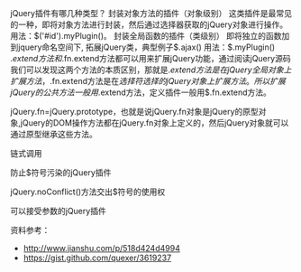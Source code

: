 jQuery插件有哪几种类型？
封装对象方法的插件（对象级别）
这类插件是最常见的一种，即将对象方法进行封装，然后通过选择器获取的jQuery对象进行操作。
用法：$('#id').myPlugin()。
封装全局函数的插件（类级别）
即将独立的函数加到jquery命名空间下, 拓展jQuery类，典型例子$.ajax()
用法：$.myPlugin()
$.extend方法和$.fn.extend方法都可以用来扩展jQuery功能，通过阅读jQuery源码我们可以发现这两个方法的本质区别，那就是$.extend方法是在jQuery全局对象上扩展方法，$.fn.extend方法是在$选择符选择的jQuery对象上扩展方法。所以扩展jQuery的公共方法一般用$.extend方法，定义插件一般用$.fn.extend方法。


jQuery.fn=jQuery.prototype，也就是说jQuery.fn对象是jQuery的原型对象,jQuery的DOM操作方法都在jQuery.fn对象上定义的，然后jQuery对象就可以通过原型继承这些方法。

链式调用

防止$符号污染的jQuery插件

jQuery.noConflict()方法交出$符号的使用权

可以接受参数的jQuery插件


资料参考：
* http://www.jianshu.com/p/518d424d4994
* https://gist.github.com/quexer/3619237



